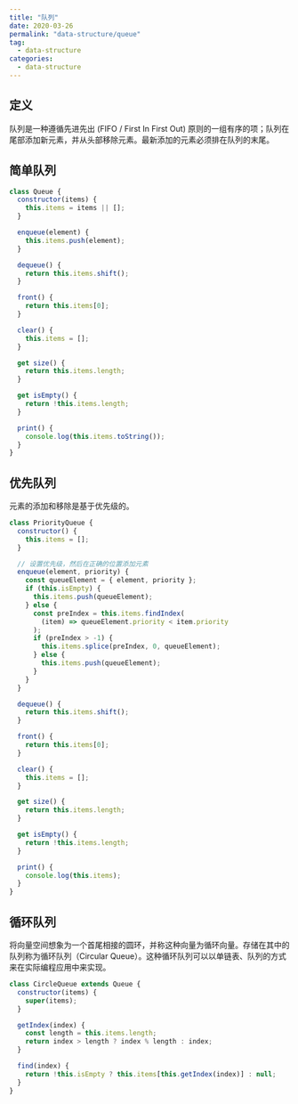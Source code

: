 ```yaml
---
title: "队列"
date: 2020-03-26
permalink: "data-structure/queue"
tag:
  - data-structure
categories:
  - data-structure
---
```


## 定义

队列是一种遵循先进先出 (FIFO / First In First Out) 原则的一组有序的项；队列在尾部添加新元素，并从头部移除元素。最新添加的元素必须排在队列的末尾。

## 简单队列

```js
class Queue {
  constructor(items) {
    this.items = items || [];
  }

  enqueue(element) {
    this.items.push(element);
  }

  dequeue() {
    return this.items.shift();
  }

  front() {
    return this.items[0];
  }

  clear() {
    this.items = [];
  }

  get size() {
    return this.items.length;
  }

  get isEmpty() {
    return !this.items.length;
  }

  print() {
    console.log(this.items.toString());
  }
}
```

## 优先队列

元素的添加和移除是基于优先级的。

```js
class PriorityQueue {
  constructor() {
    this.items = [];
  }

  // 设置优先级，然后在正确的位置添加元素
  enqueue(element, priority) {
    const queueElement = { element, priority };
    if (this.isEmpty) {
      this.items.push(queueElement);
    } else {
      const preIndex = this.items.findIndex(
        (item) => queueElement.priority < item.priority
      );
      if (preIndex > -1) {
        this.items.splice(preIndex, 0, queueElement);
      } else {
        this.items.push(queueElement);
      }
    }
  }

  dequeue() {
    return this.items.shift();
  }

  front() {
    return this.items[0];
  }

  clear() {
    this.items = [];
  }

  get size() {
    return this.items.length;
  }

  get isEmpty() {
    return !this.items.length;
  }

  print() {
    console.log(this.items);
  }
}
```

## 循环队列

将向量空间想象为一个首尾相接的圆环，并称这种向量为循环向量。存储在其中的队列称为循环队列（Circular Queue）。这种循环队列可以以单链表、队列的方式来在实际编程应用中来实现。

```js
class CircleQueue extends Queue {
  constructor(items) {
    super(items);
  }

  getIndex(index) {
    const length = this.items.length;
    return index > length ? index % length : index;
  }

  find(index) {
    return !this.isEmpty ? this.items[this.getIndex(index)] : null;
  }
}
```
